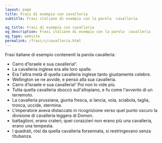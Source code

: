 ```yaml
---
layout: page
title: Frasi di esempio con cavalleria 
subtitle: Frasi italiane di esempio con la parola  cavalleria

og_title: Frasi di esempio con cavalleria 
og_description: Frasi italiane di esempio con la parola  cavalleria
og_type: website
permalink: /frasi/c/cavalleria.html
---
```


Frasi italiane di esempio contenenti la parola cavalleria:


- Carro d’Israele e sua cavalleria!’.
- La cavalleria inglese era alle loro spalle.
- Era l'altra metà di quella cavalleria inglese tanto giustamente celebre.
- Wellington se ne avvide, e pensò alla sua cavalleria.
- Carro d’Israele e sua cavalleria!’ Poi non lo vide più.
- Tutta quella cavalleria sboccò sull'altopiano, e fu come l'avvento di un terremoto.
- La cavalleria prussiana, giunta fresca, si lancia, vola, sciabola, taglia, tronca, uccide, stermina.
- L'imperatore aveva distaccato in ricognizione verso quel punto oscuro la divisione di cavalleria leggera di Domon.
- battaglioni, erano crateri; quei corazzieri non erano più una cavalleria, erano una tempesta.
- I quadrati, ròsi da quella cavalleria forsennata, si restringevano senza titubanza.
